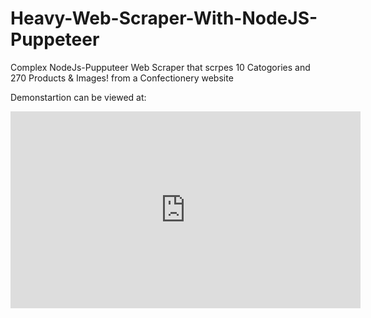 # Heavy-Web-Scraper-With-NodeJS-Puppeteer
Complex NodeJs-Pupputeer Web Scraper that scrpes 10 Catogories and 270 Products &amp; Images! from a Confectionery website 

Demonstartion can be viewed at: 
<iframe width="560" height="315" src="https://www.youtube.com/embed/bAPOBz8TGT4" title="YouTube video player" frameborder="0" allow="accelerometer; autoplay; clipboard-write; encrypted-media; gyroscope; picture-in-picture" allowfullscreen></iframe>
